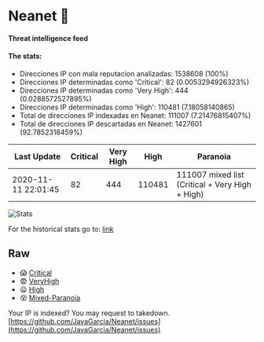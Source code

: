 # Neanet :hocho:
#### Threat intelligence feed
#### The stats:

- Direcciones IP con mala reputacion analizadas: 1538608 (100%)
- Direcciones IP determinadas como 'Critical':  82 (0.0053294926323%)
- Direcciones IP determinadas como 'Very High':  444 (0.0288572527895%)
- Direcciones IP determinadas como 'High':  110481 (7.18058140865)
- Total de direcciones IP indexadas en Neanet:  111007 (7.21476815407%)
- Total de direcciones IP descartadas en Neanet:  1427601 (92.7852318459%)

| Last Update | Critical | Very High | High | Paranoia |
| --- | --- | --- | --- | --- |
| 2020-11-11 22:01:45 | 82 | 444 | 110481 | 111007 mixed list (Critical + Very High + High)|

![Stats](https://docs.google.com/spreadsheets/d/e/2PACX-1vSnaNMIXVabIpDJjufMlzH7poXnshF3mgd8Is1g9ytUEzVsP5my4Trn8f-xkoLLQ38xpL3HtmUexLo6/pubchart?oid=501124687&format=image)

For the historical stats go to: [link](/stats.csv)
## Raw
- :scream: [Critical](https://raw.githubusercontent.com/JavaGarcia/Neanet/master/blacklists/neanet_critical.txt)
- :fearful: [VeryHigh](https://raw.githubusercontent.com/JavaGarcia/Neanet/master/blacklists/neanet_veryHigh.txtt)
- :frowning: [High](https://raw.githubusercontent.com/JavaGarcia/Neanet/master/blacklists/neanet_high.txt)
- :dizzy_face: [Mixed-Paranoia](https://raw.githubusercontent.com/JavaGarcia/Neanet/master/blacklists/neanet_all.txt)


Your IP is indexed? You may request to takedown. [https://github.com/JavaGarcia/Neanet/issues](https://github.com/JavaGarcia/Neanet/issues)


























































































































































































































































































































































































































































































































































































































































































































































































































































































































































































































































































































































































































































































































































































































































































































































































































































































































































































































































































































































































































































































































































